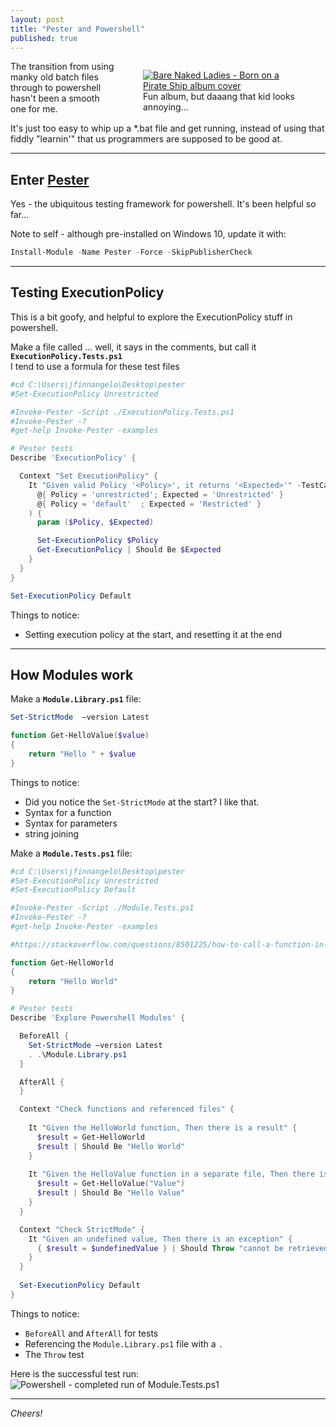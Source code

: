 ```yaml
---
layout: post
title: "Pester and Powershell"
published: true
---
```

<figure style="float:right; margin-left:3em; width:50%;">
	<a href="https://cps-static.rovicorp.com/3/JPG_400/MI0000/090/MI0000090531.jpg">
		<img src="https://github.com/FinnAngelo/FinnAngelo.github.io/raw/master/_posts/images/BNL_BornOnAPirateShip.jpg" alt="Bare Naked Ladies - Born on a Pirate Ship album cover"/>
	</a>
	<figcaption>Fun album, but daaang that kid looks annoying...</figcaption>
</figure>	
The transition from using manky old batch files through to powershell hasn't been a smooth one for me.  

It's just too easy to whip up a *.bat file and get running, instead of using that fiddly "learnin'" that us programmers are supposed to be good at. 

------------------------------------------------

Enter [Pester](https://github.com/pester/Pester)
------------------------------------------------

Yes - the ubiquitous testing framework for powershell. It's been helpful so far...

Note to self - although pre-installed on Windows 10, update it with:

```powershell
Install-Module -Name Pester -Force -SkipPublisherCheck
```

----------------------------------------

## Testing ExecutionPolicy ##


This is a bit goofy, and helpful to explore the ExecutionPolicy stuff in powershell.

Make a file called ... well, it says in the comments, but call it  **`ExecutionPolicy.Tests.ps1`**  
I tend to use a formula for these test files

```powershell
#cd C:\Users\jfinnangelo\Desktop\pester
#Set-ExecutionPolicy Unrestricted

#Invoke-Pester -Script ./ExecutionPolicy.Tests.ps1
#Invoke-Pester -?
#get-help Invoke-Pester -examples

# Pester tests
Describe 'ExecutionPolicy' {

  Context "Set ExecutionPolicy" {
    It "Given valid Policy '<Policy>', it returns '<Expected>'" -TestCases @(
      @{ Policy = 'unrestricted'; Expected = 'Unrestricted' }
      @{ Policy = 'default'  ; Expected = 'Restricted' }
    ) {
      param ($Policy, $Expected)

      Set-ExecutionPolicy $Policy
      Get-ExecutionPolicy | Should Be $Expected
    }
  }
}

Set-ExecutionPolicy Default
```

Things to notice:

+ Setting execution policy at the start, and resetting it at the end

----------------------------------------

## How Modules work ##


Make a **`Module.Library.ps1`** file:

```powershell
Set-StrictMode  –version Latest

function Get-HelloValue($value)
{
    return "Hello " + $value
}
```

Things to notice:

+ Did you notice the `Set-StrictMode` at the start? I like that.
+ Syntax for a function
+ Syntax for parameters
+ string joining

Make a **`Module.Tests.ps1`** file:

```powershell
#cd C:\Users\jfinnangelo\Desktop\pester
#Set-ExecutionPolicy Unrestricted
#Set-ExecutionPolicy Default

#Invoke-Pester -Script ./Module.Tests.ps1
#Invoke-Pester -?
#get-help Invoke-Pester -examples

#https://stackoverflow.com/questions/8501225/how-to-call-a-function-in-another-powershell-script-when-executing-powershell-sc

function Get-HelloWorld
{
    return "Hello World"
}

# Pester tests
Describe 'Explore Powershell Modules' {

  BeforeAll {
    Set-StrictMode –version Latest
    . .\Module.Library.ps1
  }

  AfterAll {
  }

  Context "Check functions and referenced files" {
    
    It "Given the HelloWorld function, Then there is a result" {
      $result = Get-HelloWorld
      $result | Should Be "Hello World"
    }
        
    It "Given the HelloValue function in a separate file, Then there is a result" {
      $result = Get-HelloValue("Value")
      $result | Should Be "Hello Value"
    }
  }

  Context "Check StrictMode" {
    It "Given an undefined value, Then there is an exception" {
      { $result = $undefinedValue } | Should Throw "cannot be retrieved because it has not been set"
    }
  }
  
  Set-ExecutionPolicy Default
}
```

Things to notice:

+ `BeforeAll` and `AfterAll` for tests
+ Referencing the `Module.Library.ps1` file  with a `.`
+ The `Throw` test

Here is the successful test run:  
![Powershell - completed run of Module.Tests.ps1](https://github.com/FinnAngelo/FinnAngelo.github.io/raw/master/_posts/images/Completed_Run_of__Module_Tests_ps1.png)

----------------------------------------

_Cheers!_